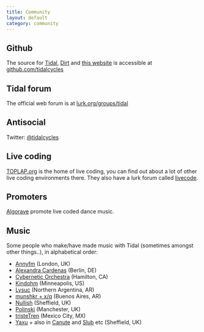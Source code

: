 ```yaml
---
title: Community
layout: default
category: community
---
```


## Github

The source for [Tidal](https://github.com/tidalcycles/Tidal), [Dirt](https://github.com/tidalcycles/Dirt) and [this website](https://github.com/tidalcycles/tidalcycles.github.io) is accessible at [github.com/tidalcycles](https://github.com/tidalcycles/)

## Tidal forum

The official web forum is at [lurk.org/groups/tidal](http://lurk.org/groups/tidal/)

## Antisocial

Twitter: [@tidalcycles](https://twitter.com/tidalcycles)

## Live coding

[TOPLAP.org](http://toplap.org/) is the home of live coding, you can
find out about a lot of other live coding environments there. They
also have a lurk forum called
[livecode](http://lurk.org/groups/livecode/).

## Promoters

[Algorave](http://algorave.com/) promote live coded dance music.

## Music

Some people who make/have made music with Tidal (sometimes amongst
other things..), in alphabetical order:

* [Annyfm](https://soundcloud.com/anny-fm) (London, UK)
* [Alexandra Cardenas](http://cargocollective.com/tiemposdelruido/Alexandra-Cardenas) (Berlin, DE)
* [Cybernetic Orchestra](http://esp.mcmaster.ca/?page_id=502) (Hamilton, CA)
* [Kindohm](http://kindohm.com/) (Minneapolis, US)
* [Lysuc](http://lysuc888.blogspot.co.uk/) (Northern Argentina, AR)
* [munshkr + x/q](https://vimeo.com/119715458) (Buenos Aires, AR)
* [Nullish](http://nullish.org/) (Sheffield, UK)
* [Polinski](http://www.paulwolinski.co.uk/) (Manchester, UK)
* [tristeTren](http://cargocollective.com/tristeTren) (Mexico City, MX)
* [Yaxu](http://yaxu.org/music/) + also in [Canute](http://canute.lurk.org/)
  and [Slub](http://slub.org/) etc (Sheffield, UK)
